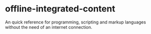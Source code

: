 # offline-integrated-content
An quick reference for programming, scripting and markup languages without the need of an internet connection.
